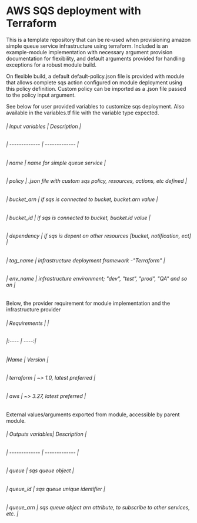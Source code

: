 # AWS SQS deployment with Terraform

This is a template repository that can be re-used when provisioning amazon simple queue service infrastructure using terraform. Included is an example-module implementation with necessary argument provision documentation for flexibility, and default arguments provided for handling exceptions for a robust module build.

On flexible build, a default default-policy.json file is provided with module that allows complete sqs action configured on module deployment using this policy definition. Custom policy can be imported as a .json file passed to the policy input argument.

See below for user provided variables to customize sqs deployment. Also available in the variables.tf file with the variable type expected.

###### | Input variables | Description |

###### | ------------- | ------------- |

###### | name | name for simple queue service |

###### | policy | .json file with custom sqs policy, resources, actions, etc defined |

###### | bucket_arn | if sqs is connected to bucket, bucket.arn value |

###### | bucket_id | if sqs is connected to bucket, bucket.id value |

###### | dependency | if sqs is depent on other resources [bucket, notification, ect] |

###### | tag_name | infrastructure deployment framework -"Terraform" |

###### | env_name | infrastructure environment; "dev", "test", "prod", "QA" and so on |

Below, the provider requirement for module implementation and the infrastructure provider

###### | Requirements | |

###### |:---- | ----:|

###### |Name | Version |

###### | terraform | ~> 1.0, latest preferred |

###### | aws | ~> 3.27, latest preferred |

External values/arguments exported from module, accessible by parent module.

###### | Outputs variables| Description |

###### | ------------- | ------------- |

###### | queue | sqs queue object |

###### | queue_id | sqs queue unique identifier |

###### | queue_arn | sqs queue object arn attribute, to subscribe to other services, etc. |
